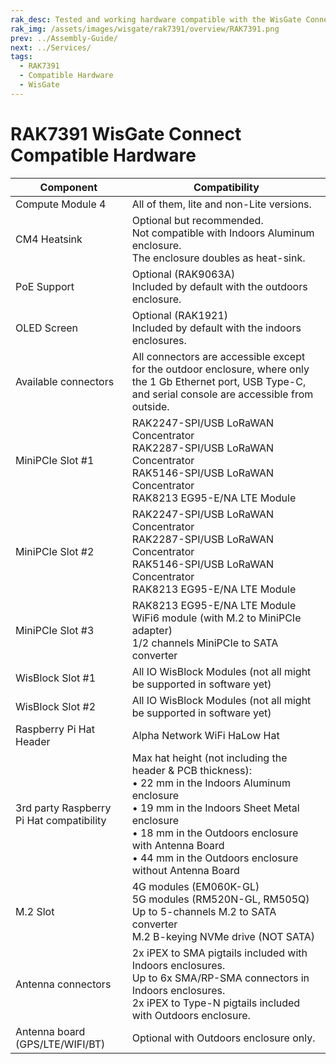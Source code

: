 ```yaml
---
rak_desc: Tested and working hardware compatible with the WisGate Connect.
rak_img: /assets/images/wisgate/rak7391/overview/RAK7391.png
prev: ../Assembly-Guide/
next: ../Services/
tags:
  - RAK7391
  - Compatible Hardware
  - WisGate
---
```


# RAK7391 WisGate Connect Compatible Hardware

|Component|Compatibility|
|---|---|
|Compute Module 4|All of them, lite and non-Lite versions.|
|CM4 Heatsink|Optional but recommended. <br> Not compatible with Indoors Aluminum enclosure. <br> The enclosure doubles as heat-sink.|
|PoE Support|Optional (RAK9063A) <br> Included by default with the outdoors enclosure.|
|OLED Screen|Optional (RAK1921) <br> Included by default with the indoors enclosures.|
|Available connectors|All connectors are accessible except for the outdoor enclosure, where only the 1&nbsp;Gb Ethernet port, USB Type-C, and serial console are accessible from outside.|
|MiniPCIe Slot #1|RAK2247-SPI/USB LoRaWAN Concentrator <br> RAK2287-SPI/USB LoRaWAN Concentrator <br> RAK5146-SPI/USB LoRaWAN Concentrator <br> RAK8213 EG95-E/NA LTE Module|
|MiniPCIe Slot #2|RAK2247-SPI/USB LoRaWAN Concentrator <br> RAK2287-SPI/USB LoRaWAN Concentrator <br> RAK5146-SPI/USB LoRaWAN Concentrator <br> RAK8213 EG95-E/NA LTE Module|
|MiniPCIe Slot #3|RAK8213 EG95-E/NA LTE Module <br> WiFi6 module (with M.2 to MiniPCIe adapter) <br> 1/2 channels MiniPCIe to SATA converter|
|WisBlock Slot #1|All IO WisBlock Modules (not all might be supported in software yet)|
|WisBlock Slot #2|All IO WisBlock Modules (not all might be supported in software yet)|
|Raspberry Pi Hat Header|Alpha Network WiFi HaLow Hat|
|3rd party Raspberry Pi Hat compatibility|Max hat height (not including the header & PCB thickness): <br> • 22&nbsp;mm in the Indoors Aluminum enclosure <br> • 19&nbsp;mm in the Indoors Sheet Metal enclosure <br> • 18&nbsp;mm in the Outdoors enclosure with Antenna Board <br> • 44&nbsp;mm in the Outdoors enclosure without Antenna Board|
|M.2 Slot|4G modules (EM060K-GL) <br> 5G modules (RM520N-GL, RM505Q) <br> Up to 5-channels M.2 to SATA converter <br> M.2 B-keying NVMe drive (NOT SATA)|
|Antenna connectors|2x iPEX to SMA pigtails included with Indoors enclosures. <br> Up to 6x SMA/RP-SMA connectors in Indoors enclosures. <br> 2x iPEX to Type-N pigtails included with Outdoors enclosure.|
|Antenna board (GPS/LTE/WIFI/BT)|Optional with Outdoors enclosure only.|
